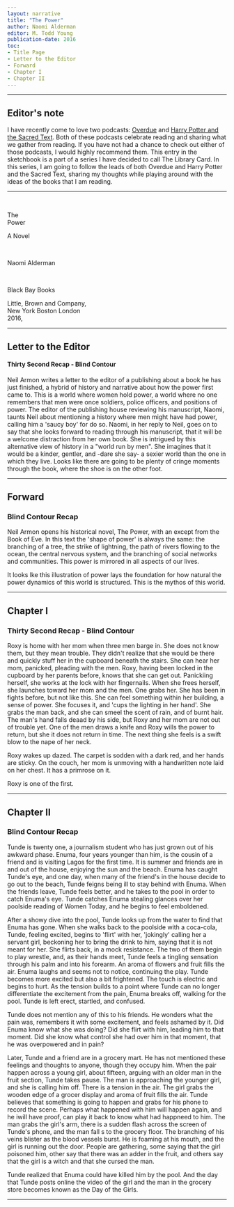 ```yaml
---
layout: narrative
title: "The Power"
author: Naomi Alderman
editor: M. Todd Young
publication-date: 2016
toc:
- Title Page
- Letter to the Editor
- Forward
- Chapter I
- Chapter II
---
```


---

## Editor's note

I have recently come to love two podcasts: [Overdue](https://overduepodcast.com/) and [Harry Potter and the Sacred Text](https://www.harrypottersacredtext.com/). Both of these podcasts celebrate reading and sharing what we gather from reading. If you have not had a chance to check out either of those podcasts, I would highly recommend them. This entry in the sketchbook is a part of a series I have decided to call The Library Card. In this series, I am going to follow the leads of both Overdue and Harry Potter and the Sacred Text, sharing my thoughts while playing around with the ideas of the books that I am reading.

---

<a id="title-page" />

<br>
<p></p>
<p class="centered larger">The<br>Power<br></p>
<p class="centered medium">A Novel</p>

<br>
<p class="centered larger">Naomi Alderman</p>
<br>

<p class="centered">Black Bay Books</p>
<p class="centered small">Little, Brown and Company,<br>New York Boston London<br>2016,<br></p>

---

## Letter to the Editor

#### Thirty Second Recap - Blind Contour

Neil Armon writes a letter to the editor of a publishing about a book he has just finished, a
hybrid of history and narrative about how the power first came to. This is a world where women
hold power, a world where no one remembers that men were once soldiers, police officers, and 
positions of power. The editor of the publishing house reviewing his manuscript, Naomi, taunts 
Neil about mentioning a history where men might have had power, calling him a 'saucy boy' for do so.
Naomi, in her reply to Neil, goes on to say that she looks forward to reading through his manuscript,
that it will be a welcome distraction from her own book. She is intrigued by this alternative view of 
history in a "world run by men". She imagines that it would be a kinder, gentler, and -dare she say- a 
sexier world than the one in which they live. Looks like there are going to be plenty of cringe moments 
through the book, where the shoe is on the other foot.

---

## Forward

### Blind Contour Recap

Neil Armon opens his historical novel, The Power, with an except from the Book of Eve. In this text the
'shape of power' is always the same: the branching of a tree, the strike of lightning, the path of rivers
flowing to the ocean, the central nervous system, and the branching of social networks and communities. 
This power is mirrored in all aspects of our lives. 

It looks lke this illustration of power lays the foundation for how natural the power dynamics of this world
is structured. This is the mythos of this world.

---

## Chapter I

### Thirty Second Recap - Blind Contour

Roxy is home with her mom when three men barge in. She does not know them, but they mean trouble. They didn't 
realize that she would be there and quickly stuff her in the cupboard beneath the stairs. She can hear her mom,
panicked, pleading with the men. Roxy, having been locked in the cupboard by her parents before, knows that she
can get out. Panickiing herself, she works at the lock with her fingernails. When she frees herself, she launches 
toward her mom and the men. One grabs her. She has been in fights before, but not like this. She can feel something 
within her building, a sense of power. She focuses it, and 'cups the lighting in her hand'. She grabs the man back, 
and she can smeel the scent of rain, and of burnt hair. The man's hand falls deaad by his side, but Roxy and her mom 
are not out of trouble yet. One of the men draws a knife and Roxy wills the power to return, but she it does not 
return in time. The next thing she feels is a swift blow to the nape of her neck.

Roxy wakes up dazed. The carpet is sodden with a dark red, and her hands are sticky. On the couch, her mom is unmoving with a handwritten note laid on her chest. It has a primrose on it.

Roxy is one of the first.

---

## Chapter II

### Blind Contour Recap

Tunde is twenty one, a journalism student who has just grown out of his awkward phase. Enuma, four years younger than him, is the cousin of a friend and is visiting Lagos for the first time. It is summer and friends are in and out
of the house, enjoying the sun and the beach. Enuma has caught Tunde's eye, and one day, when many of the friend's in the house decide to go out to the beach, Tunde feigns being ill to stay behind with Enuma. When the friends leave, Tunde feels better, and he takes to the pool in order to catch Enuma's eye. Tunde catches Enuma stealing glances over her poolside reading of Women Today, and he begins to feel emboldened. 

After a showy dive into the pool, Tunde looks up from the water to find that Enuma has gone. When she walks back to the poolside with a coca-cola, Tunde, feeling excited, begins to 'flirt' with her, 'jokingly' calling her a servant girl, beckoning her to bring the drink to him, saying that it is not meant for her. She flirts back, in a mock resistance. The two of them begin to play wrestle, and, as their hands meet, Tunde feels a tingling sensation through his palm and into his forearm. An aroma of flowers and fruit fills the air. Enuma laughs and seems not to notice, continuing the play. Tunde becomes more excited but also a bit frightened. The touch is electric and begins to hurt. As the tension builds to a point where Tunde can no longer differentiate the excitement from the pain, Enuma breaks off, walking for the pool. Tunde is left erect, startled, and confused. 

Tunde does not mention any of this to his friends. He wonders what the pain was, remembers it with some excitement, and feels ashamed by it. Did Enuma know what she was doing? Did she flirt with him, leading him to that moment. Did she know what control she had over him in that moment, that he was overpowered and in pain? 

Later, Tunde and a friend are in a grocery mart. He has not mentioned these feelings and thoughts to anyone, though they occupy him. When the pair happen across a young girl, about fifteen, arguing with an older man in the fruit section, Tunde takes pause. The man is approaching the younger girl, and she is calling him off. There is a tension in the air. The girl grabs the wooden edge of a grocer display and aroma of fruit fills the air. Tunde believes that something is going to happen and grabs for his phone to record the scene. Perhaps what happened with him will happen again, and he iwill have proof, can play it back to know what had happneed to him. The man grabs the girl's arm, there is a sudden flash across the screen of Tunde's phone, and the man fall s to the grocery floor. The branching of his veins blister as the blood vessels burst. He is foaming at his mouth, and the girl is running out the door. People are gathering, some saying that the girl poisoned him, other say that there was an adder in the fruit, and others say that the girl is a witch and that she cursed the man. 

Tunde realized that Enuma could have killed him by the pool. And the day that Tunde posts online the video of the girl and the man in the grocery store becomes known as the Day of the Girls.

---